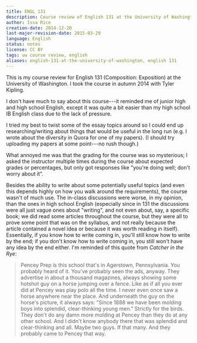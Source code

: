 ```yaml
---
title: ENGL 131
description: Course review of English 131 at the University of Washington
author: Issa Rice
creation-date: 2014-12-20
last-major-revision-date: 2015-03-29
language: English
status: notes
license: CC BY
tags: uw course review, english
aliases: english-131-at-the-university-of-washington, english 131
---
```


This is my course review for English 131 (Composition: Exposition) at the University of Washington.
I took the course in autumn 2014 with Tyler Kipling.

I don't have much to say about this course---it reminded me of junior high and high school English, except it was quite a bit easier than my high school IB English class due to the lack of pressure.

I tried my best to twist some of the essay topics around so I could end up researching/writing about things that would be useful in the long run (e.g. I wrote about the diversity in Quora for one of my papers).
(I should try uploading my papers at some point---no rush though.)

What annoyed me was that the grading for the course was so mysterious; I asked the instructor multiple times during the course about expected grades or percentages, but only got responses like "you're doing well; don't worry about it".

Besides the ability to write about some potentially useful topics (and even this depends highly on how you walk around the requirements), the course wasn't of much use.
The in-class discussions were worse, in my opinion, than the ones in high school English (especially since in 131 the discussions were all just vague ones about "writing", and not even about, say, a specific book; we did read some articles throughout the course, but they were all to prove some point that was on the syllabus, and not really because the article contained a novel idea or because it was worth reading in itself).
Essentially, if you know how to write coming in, you'll still know how to write by the end; if you don't know how to write coming in, you still won't have any idea by the end either.
I'm reminded of this quote from *Catcher in the Rye*:

> Pencey Prep is this school that's in Agerstown, Pennsylvania. You probably heard of it.  You've probably seen the ads, anyway. They advertise in about a thousand magazines, always showing some hotshot guy on a horse jumping over a fence. Like as if all you ever did at Pencey was play polo all the time. I never even once saw a horse anywhere near the place. And underneath the guy on the horse's picture, it always says: "Since 1888 we have been molding boys into splendid, clear-thinking young men." Strictly for the birds. They don't do any damn more molding at Pencey than they do at any other school. And I didn't know anybody there that was splendid and clear-thinking and all. Maybe two guys. If that many. And they probably came to Pencey that way.

